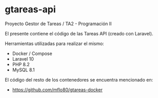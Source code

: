 # gtareas-api

Proyecto Gestor de Tareas / TA2 - Programación II

El presente contiene el código de las Tareas API (creado con Laravel).

Herramientas utilizadas para realizar el mismo:
- Docker / Compose
- Laravel 10
- PHP 8.2
- MySQL 8.1

El código del resto de los contenedores se encuentra mencionado en:
- https://github.com/mflo80/gtareas-docker
